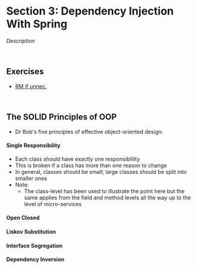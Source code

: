 # Section 3: Dependency Injection With Spring
*Description*

<br>

## Exercises
* [RM if unnec.](./exercises/introduction)

<br>

## The SOLID Principles of OOP
* Dr Bob's five principles of effective object-oriented design:

#### Single Responsibility
* Each class should have exactly one responsiblility
* This is broken if a class has more than one reason to change
* In general, classes should be small; large classes should be split into smaller ones
* Note: 
    * The class-level has been used to illustrate the point here but the same applies from the field and method levels all the way up to the level of micro-services

#### Open Closed

#### Liskov Substitution

#### Interface Segregation

#### Dependency Inversion